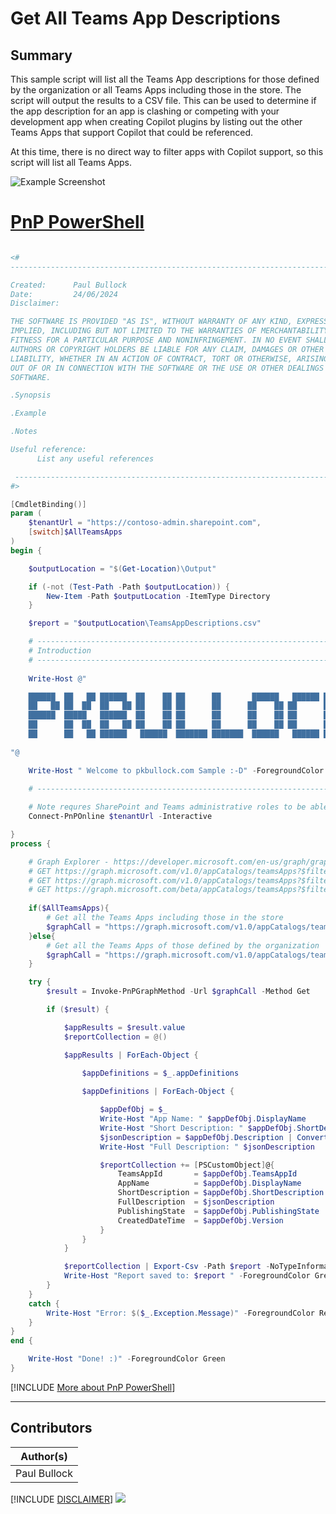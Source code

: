 

# Get All Teams App Descriptions

## Summary

This sample script will list all the Teams App descriptions for those defined by the organization or all Teams Apps including those in the store. The script will output the results to a CSV file.
This can be used to determine if the app description for an app is clashing or competing with your development app when creating Copilot plugins by listing out the other Teams Apps that support Copilot that could be referenced.

At this time, there is no direct way to filter apps with Copilot support, so this script will list all Teams Apps.

![Example Screenshot](assets/example.png)


# [PnP PowerShell](#tab/pnpps)

```powershell

<# 
----------------------------------------------------------------------------

Created:      Paul Bullock
Date:         24/06/2024
Disclaimer:   

THE SOFTWARE IS PROVIDED "AS IS", WITHOUT WARRANTY OF ANY KIND, EXPRESS OR
IMPLIED, INCLUDING BUT NOT LIMITED TO THE WARRANTIES OF MERCHANTABILITY,
FITNESS FOR A PARTICULAR PURPOSE AND NONINFRINGEMENT. IN NO EVENT SHALL THE
AUTHORS OR COPYRIGHT HOLDERS BE LIABLE FOR ANY CLAIM, DAMAGES OR OTHER
LIABILITY, WHETHER IN AN ACTION OF CONTRACT, TORT OR OTHERWISE, ARISING FROM,
OUT OF OR IN CONNECTION WITH THE SOFTWARE OR THE USE OR OTHER DEALINGS IN THE
SOFTWARE.

.Synopsis

.Example

.Notes

Useful reference: 
      List any useful references

 ----------------------------------------------------------------------------
#>

[CmdletBinding()]
param (
    $tenantUrl = "https://contoso-admin.sharepoint.com",
    [switch]$AllTeamsApps
)
begin {

    $outputLocation = "$(Get-Location)\Output"

    if (-not (Test-Path -Path $outputLocation)) {
        New-Item -Path $outputLocation -ItemType Directory
    }

    $report = "$outputLocation\TeamsAppDescriptions.csv"

    # ------------------------------------------------------------------------------
    # Introduction
    # ------------------------------------------------------------------------------
   
    Write-Host @"

    ██████  ██   ██ ██████  ██    ██ ██      ██       ██████   ██████ ██   ██     ██████  ██████  ███    ███ 
    ██   ██ ██  ██  ██   ██ ██    ██ ██      ██      ██    ██ ██      ██  ██     ██      ██    ██ ████  ████ 
    ██████  █████   ██████  ██    ██ ██      ██      ██    ██ ██      █████      ██      ██    ██ ██ ████ ██ 
    ██      ██  ██  ██   ██ ██    ██ ██      ██      ██    ██ ██      ██  ██     ██      ██    ██ ██  ██  ██ 
    ██      ██   ██ ██████   ██████  ███████ ███████  ██████   ██████ ██   ██ ██  ██████  ██████  ██      ██ 
                                                                                                             
"@

    Write-Host " Welcome to pkbullock.com Sample :-D" -ForegroundColor Green
    
    # ------------------------------------------------------------------------------

    # Note requres SharePoint and Teams administrative roles to be able to run this script
    Connect-PnPOnline $tenantUrl -Interactive

}
process {

    # Graph Explorer - https://developer.microsoft.com/en-us/graph/graph-explorer
    # GET https://graph.microsoft.com/v1.0/appCatalogs/teamsApps?$filter=distributionMethod eq 'organization'
    # GET https://graph.microsoft.com/v1.0/appCatalogs/teamsApps?$filter=id eq 'b462d350-ef60-4543-ac80-795caf58ebfd'&$expand=appDefinitions
    # GET https://graph.microsoft.com/beta/appCatalogs/teamsApps?$filter=id eq 'b462d350-ef60-4543-ac80-795caf58ebfd'&$expand=appDefinitions
    
    if($AllTeamsApps){
        # Get all the Teams Apps including those in the store
        $graphCall = "https://graph.microsoft.com/v1.0/appCatalogs/teamsApps?`$expand=appDefinitions"
    }else{
        # Get all the Teams Apps of those defined by the organization
        $graphCall = "https://graph.microsoft.com/v1.0/appCatalogs/teamsApps?`$filter=distributionMethod eq 'organization' &`$expand=appDefinitions"
    }

    try {
        $result = Invoke-PnPGraphMethod -Url $graphCall -Method Get

        if ($result) {

            $appResults = $result.value
            $reportCollection = @()

            $appResults | ForEach-Object {
            
                $appDefinitions = $_.appDefinitions

                $appDefinitions | ForEach-Object {

                    $appDefObj = $_
                    Write-Host "App Name: " $appDefObj.DisplayName
                    Write-Host "Short Description: " $appDefObj.ShortDescription
                    $jsonDescription = $appDefObj.Description | ConvertTo-Json | Out-String
                    Write-Host "Full Description: " $jsonDescription

                    $reportCollection += [PSCustomObject]@{
                        TeamsAppId       = $appDefObj.TeamsAppId
                        AppName          = $appDefObj.DisplayName
                        ShortDescription = $appDefObj.ShortDescription
                        FullDescription  = $jsonDescription
                        PublishingState  = $appDefObj.PublishingState
                        CreatedDateTime  = $appDefObj.Version
                    }
                }
            }

            $reportCollection | Export-Csv -Path $report -NoTypeInformation -Force
            Write-Host "Report saved to: $report " -ForegroundColor Green
        }    
    }
    catch {
        Write-Host "Error: $($_.Exception.Message)" -ForegroundColor Red
    }
}
end {

    Write-Host "Done! :)" -ForegroundColor Green
}

```
[!INCLUDE [More about PnP PowerShell](../../docfx/includes/MORE-PNPPS.md)]
***


## Contributors

| Author(s) |
|-----------|
| Paul Bullock |

[!INCLUDE [DISCLAIMER](../../docfx/includes/DISCLAIMER.md)]
<img src="https://m365-visitor-stats.azurewebsites.net/script-samples/scripts/teams-list-all-app-descriptions" aria-hidden="true" />
